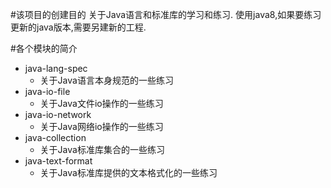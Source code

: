 #该项目的创建目的
关于Java语言和标准库的学习和练习.
使用java8,如果要练习更新的java版本,需要另建新的工程.

#各个模块的简介
- java-lang-spec
  - 关于Java语言本身规范的一些练习
- java-io-file
  - 关于Java文件io操作的一些练习
- java-io-network
  - 关于Java网络io操作的一些练习
- java-collection
  - 关于Java标准库集合的一些练习
- java-text-format
  - 关于Java标准库提供的文本格式化的一些练习